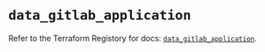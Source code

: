 # `data_gitlab_application`

Refer to the Terraform Registory for docs: [`data_gitlab_application`](https://registry.terraform.io/providers/gitlabhq/gitlab/16.1.1/docs/data-sources/application).
